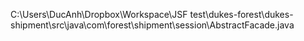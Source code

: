 C:\Users\DucAnh\Dropbox\Workspace\JSF test\dukes-forest\dukes-shipment\src\java\com\forest\shipment\session\AbstractFacade.java
